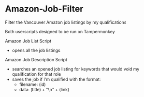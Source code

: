 # Amazon-Job-Filter
Filter the Vancouver Amazon job listings by my qualifications

Both userscripts designed to be run on Tampermonkey

Amazon Job List Script
- opens all the job listings

Amazon Job Description Script
- searches an opened job listing for keywords that would void my qualification for that role
- saves the job if I'm qualified with the format:
    - filename: (id)
    - data: (title) + "\n" + (link)

